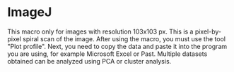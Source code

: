 # ImageJ
This macro only for images with resolution 103x103 px.
This is a pixel-by-pixel spiral scan of the image.
After using the macro, you must use the tool "Plot profile".
Next, you need to copy the data and paste it into the program you are using, for example Microsoft Excel or Past.
Multiple datasets obtained can be analyzed using PCA or cluster analysis.

